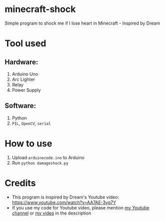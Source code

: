 # minecraft-shock
Simple program to shock me if I lose heart in Minecraft - Inspired by Dream

# Tool used
## Hardware:
1. Arduino Uno
2. Arc Lighter
3. Relay
4. Power Supply

## Software:
1. Python
2. `PIL`, `OpenCV`, `serial`

# How to use
1. Upload `arduinocode.ino` to Arduino
2. Run `python damageshock.py`

# Credits
- This program is inspired by Dream's Youtube video: https://www.youtube.com/watch?v=AA7AE-3yq7Y
- If you use my code for Youtube video, please mention [my Youtube channel](https://www.youtube.com/c/FajrulFx) or [my video](https://www.youtube.com/watch?v=oXVy4WIzHVY) in the description

